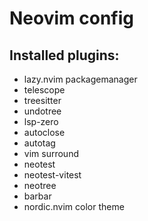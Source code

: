 # Neovim config

## Installed plugins:
- lazy.nvim packagemanager
- telescope
- treesitter
- undotree
- lsp-zero
- autoclose
- autotag
- vim surround
- neotest
- neotest-vitest
- neotree
- barbar
- nordic.nvim color theme
